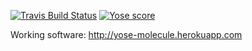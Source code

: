 [![Travis Build Status](https://travis-ci.org/ericminio/yose-molecule.svg?branch=master)](https://travis-ci.org/ericminio/yose-molecule)
[![Yose score](http://yosethegame.com/players/ericminio-molecule/badge.svg)](http://yosethegame.com)

Working software: http://yose-molecule.herokuapp.com

